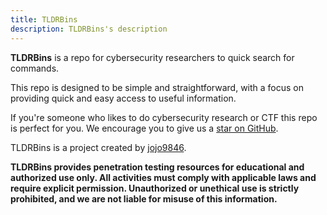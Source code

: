 ```yaml
---
title: TLDRBins
description: TLDRBins's description
---
```


**TLDRBins** is a repo for cybersecurity researchers to quick search for commands.

This repo is designed to be simple and straightforward, with a focus on providing quick and easy access to useful information.

If you're someone who likes to do cybersecurity research or CTF this repo is perfect for you.
We encourage you to give us a [star on GitHub](https://github.com/tldrbins/tldrbins.github.io/).

TLDRBins is a project created by [jojo9846](https://github.com/jojo9846).

**TLDRBins provides penetration testing resources for educational and authorized use only. All activities must comply with applicable laws and require explicit permission. Unauthorized or unethical use is strictly prohibited, and we are not liable for misuse of this information.**